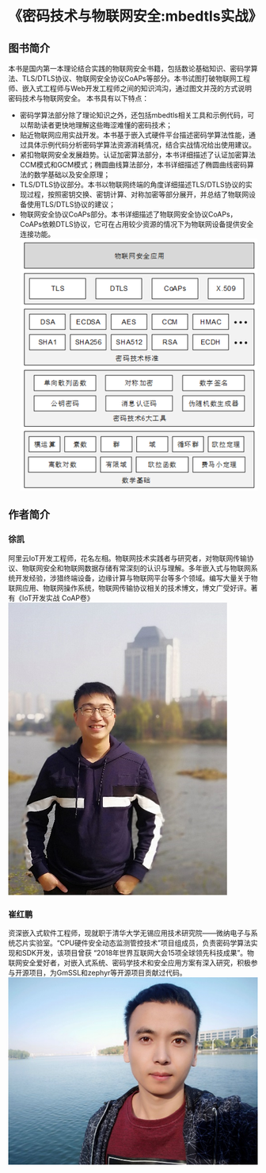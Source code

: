 # 《密码技术与物联网安全:mbedtls实战》
## 图书简介
本书是国内第一本理论结合实践的物联网安全书籍，包括数论基础知识、密码学算法、TLS/DTLS协议、物联网安全协议CoAPs等部分。本书试图打破物联网工程师、嵌入式工程师与Web开发工程师之间的知识鸿沟，通过图文并茂的方式说明密码技术与物联网安全。
本书具有以下特点：
- 密码学算法部分除了理论知识之外，还包括mbedtls相关工具和示例代码，可以帮助读者更快地理解这些晦涩难懂的密码技术；
- 贴近物联网应用实战开发。本书基于嵌入式硬件平台描述密码学算法性能，通过具体示例代码分析密码学算法资源消耗情况，结合实战情况给出使用建议。
- 紧扣物联网安全发展趋势。认证加密算法部分，本书详细描述了认证加密算法CCM模式和GCM模式；椭圆曲线算法部分，本书详细描述了椭圆曲线密码算法的数学基础以及安全原理；
- TLS/DTLS协议部分。本书以物联网终端的角度详细描述TLS/DTLS协议的实现过程，按照密钥交换、密钥计算、对称加密等部分展开，并总结了物联网设备使用TLS/DTLS协议的建议；
- 物联网安全协议CoAPs部分。本书详细描述了物联网安全协议CoAPs，CoAPs依赖DTLS协议，它可在占用较少资源的情况下为物联网设备提供安全连接功能。
![图书结构](docs/architecture.png)
## 作者简介
### 徐凯
阿里云IoT开发工程师，花名左相。物联网技术实践者与研究者，对物联网传输协议、物联网安全和物联网数据存储有常深刻的认识与理解。多年嵌入式与物联网系统开发经验，涉猎终端设备，边缘计算与物联网平台等多个领域。编写大量关于物联网应用、物联网操作系统，物联网传输协议相关的技术博文，博文广受好评。著有《IoT开发实战 CoAP卷》
![徐凯](docs/xukai.png)

### 崔红鹏
资深嵌入式软件工程师，现就职于清华大学无锡应用技术研究院——微纳电子与系统芯片实验室。“CPU硬件安全动态监测管控技术”项目组成员，负责密码学算法实现和SDK开发，该项目曾获 “2018年世界互联网大会15项全球领先科技成果”。物联网安全爱好者，对嵌入式系统、密码学技术和安全应用方案有深入研究，积极参与开源项目，为GmSSL和zephyr等开源项目贡献过代码。
![崔红鹏](docs/cuihongpeng.png)

